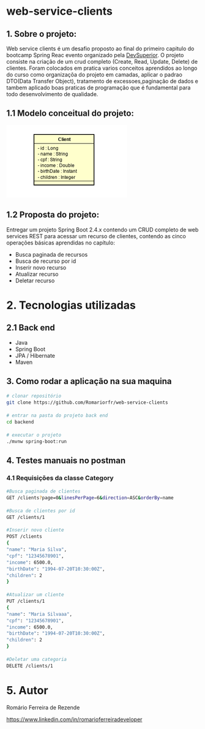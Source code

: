 # web-service-clients

## 1. Sobre o projeto:

Web service clients é um desafio proposto ao final do primeiro capitulo do bootcamp Spring Reac evento organizado pela [DevSuperior](https://devsuperior.com.br "Site da DevSuperior"). O projeto consiste na criação de um crud completo (Create, Read, Update, Delete) de clientes. Foram colocados em pratica varios conceitos aprendidos ao longo do curso como organizaçõa do projeto em camadas, aplicar o padrao DTO(Data Transfer Object), tratamento de excessoes,paginação de dados e tambem aplicado boas praticas de programação que é fundamental para todo desenvolvimento de qualidade.

## 1.1 Modelo conceitual do projeto:

![Web 1](https://github.com/Romariorfr/web-service-clients/blob/master/backend/assets/client.png)


## 1.2 Proposta do projeto:

Entregar um projeto Spring Boot 2.4.x contendo um CRUD completo de web
services REST para acessar um recurso de clientes, contendo as cinco operações básicas
aprendidas no capítulo:
* Busca paginada de recursos
* Busca de recurso por id
* Inserir novo recurso
* Atualizar recurso
* Deletar recurso

# 2. Tecnologias utilizadas
## 2.1 Back end
- Java
- Spring Boot
- JPA / Hibernate
- Maven


## 3. Como rodar a aplicação na sua maquina


```bash
# clonar repositório
git clone https://github.com/Romariorfr/web-service-clients

# entrar na pasta do projeto back end
cd backend

# executar o projeto
./mvnw spring-boot:run
```


## 4. Testes manuais no postman
### 4.1 Requisições da classe Category

```bash
#Busca paginada de clientes
GET /clients?page=0&linesPerPage=6&direction=ASC&orderBy=name

#Busca de clientes por id
GET /clients/1

#Inserir novo cliente
POST /clients
{
"name": "Maria Silva",
"cpf": "12345678901",
"income": 6500.0,
"birthDate": "1994-07-20T10:30:00Z",
"children": 2
}

#Atualizar um cliente
PUT /clients/1
{
"name": "Maria Silvaaa",
"cpf": "12345678901",
"income": 6500.0,
"birthDate": "1994-07-20T10:30:00Z",
"children": 2
}

#Deletar uma categoria
DELETE /clients/1

```

# 5. Autor

Romário Ferreira de Rezende

https://www.linkedin.com/in/romarioferreiradeveloper
